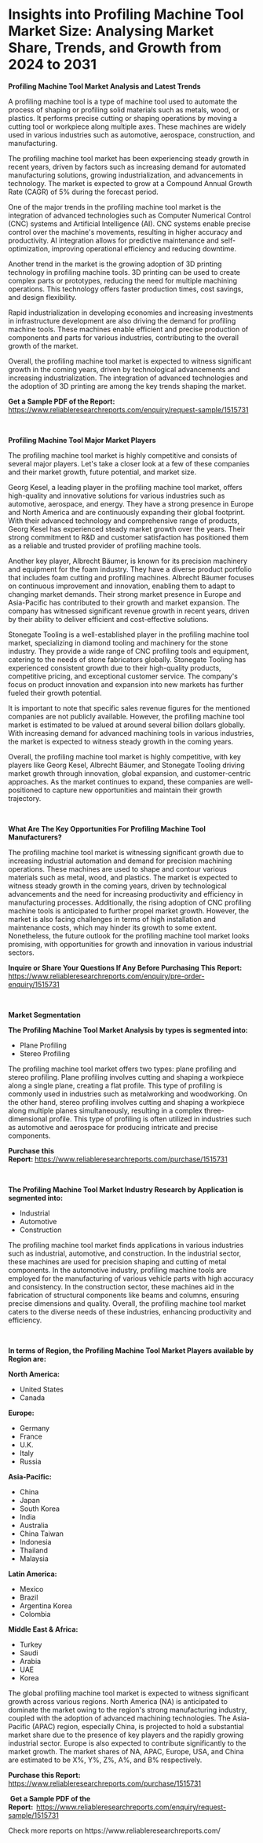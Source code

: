 <p><h1>Insights into Profiling Machine Tool Market Size: Analysing Market Share, Trends, and Growth from 2024 to 2031</h1></p><p><strong>Profiling Machine Tool Market Analysis and Latest Trends</strong></p>
<p><p>A profiling machine tool is a type of machine tool used to automate the process of shaping or profiling solid materials such as metals, wood, or plastics. It performs precise cutting or shaping operations by moving a cutting tool or workpiece along multiple axes. These machines are widely used in various industries such as automotive, aerospace, construction, and manufacturing.</p><p>The profiling machine tool market has been experiencing steady growth in recent years, driven by factors such as increasing demand for automated manufacturing solutions, growing industrialization, and advancements in technology. The market is expected to grow at a Compound Annual Growth Rate (CAGR) of 5% during the forecast period.</p><p>One of the major trends in the profiling machine tool market is the integration of advanced technologies such as Computer Numerical Control (CNC) systems and Artificial Intelligence (AI). CNC systems enable precise control over the machine's movements, resulting in higher accuracy and productivity. AI integration allows for predictive maintenance and self-optimization, improving operational efficiency and reducing downtime.</p><p>Another trend in the market is the growing adoption of 3D printing technology in profiling machine tools. 3D printing can be used to create complex parts or prototypes, reducing the need for multiple machining operations. This technology offers faster production times, cost savings, and design flexibility.</p><p>Rapid industrialization in developing economies and increasing investments in infrastructure development are also driving the demand for profiling machine tools. These machines enable efficient and precise production of components and parts for various industries, contributing to the overall growth of the market.</p><p>Overall, the profiling machine tool market is expected to witness significant growth in the coming years, driven by technological advancements and increasing industrialization. The integration of advanced technologies and the adoption of 3D printing are among the key trends shaping the market.</p></p>
<p><strong>Get a Sample PDF of the Report:&nbsp;</strong> <a href="https://www.reliableresearchreports.com/enquiry/request-sample/1515731">https://www.reliableresearchreports.com/enquiry/request-sample/1515731</a></p>
<p>&nbsp;</p>
<p><strong>Profiling Machine Tool Major Market Players</strong></p>
<p><p>The profiling machine tool market is highly competitive and consists of several major players. Let's take a closer look at a few of these companies and their market growth, future potential, and market size.</p><p>Georg Kesel, a leading player in the profiling machine tool market, offers high-quality and innovative solutions for various industries such as automotive, aerospace, and energy. They have a strong presence in Europe and North America and are continuously expanding their global footprint. With their advanced technology and comprehensive range of products, Georg Kesel has experienced steady market growth over the years. Their strong commitment to R&D and customer satisfaction has positioned them as a reliable and trusted provider of profiling machine tools.</p><p>Another key player, Albrecht Bäumer, is known for its precision machinery and equipment for the foam industry. They have a diverse product portfolio that includes foam cutting and profiling machines. Albrecht Bäumer focuses on continuous improvement and innovation, enabling them to adapt to changing market demands. Their strong market presence in Europe and Asia-Pacific has contributed to their growth and market expansion. The company has witnessed significant revenue growth in recent years, driven by their ability to deliver efficient and cost-effective solutions.</p><p>Stonegate Tooling is a well-established player in the profiling machine tool market, specializing in diamond tooling and machinery for the stone industry. They provide a wide range of CNC profiling tools and equipment, catering to the needs of stone fabricators globally. Stonegate Tooling has experienced consistent growth due to their high-quality products, competitive pricing, and exceptional customer service. The company's focus on product innovation and expansion into new markets has further fueled their growth potential.</p><p>It is important to note that specific sales revenue figures for the mentioned companies are not publicly available. However, the profiling machine tool market is estimated to be valued at around several billion dollars globally. With increasing demand for advanced machining tools in various industries, the market is expected to witness steady growth in the coming years.</p><p>Overall, the profiling machine tool market is highly competitive, with key players like Georg Kesel, Albrecht Bäumer, and Stonegate Tooling driving market growth through innovation, global expansion, and customer-centric approaches. As the market continues to expand, these companies are well-positioned to capture new opportunities and maintain their growth trajectory.</p></p>
<p>&nbsp;</p>
<p><strong>What Are The Key Opportunities For Profiling Machine Tool Manufacturers?</strong></p>
<p><p>The profiling machine tool market is witnessing significant growth due to increasing industrial automation and demand for precision machining operations. These machines are used to shape and contour various materials such as metal, wood, and plastics. The market is expected to witness steady growth in the coming years, driven by technological advancements and the need for increasing productivity and efficiency in manufacturing processes. Additionally, the rising adoption of CNC profiling machine tools is anticipated to further propel market growth. However, the market is also facing challenges in terms of high installation and maintenance costs, which may hinder its growth to some extent. Nonetheless, the future outlook for the profiling machine tool market looks promising, with opportunities for growth and innovation in various industrial sectors.</p></p>
<p><strong>Inquire or Share Your Questions If Any Before Purchasing This Report:</strong> <a href="https://www.reliableresearchreports.com/enquiry/pre-order-enquiry/1515731">https://www.reliableresearchreports.com/enquiry/pre-order-enquiry/1515731</a></p>
<p>&nbsp;</p>
<p><strong>Market Segmentation</strong></p>
<p><strong>The Profiling Machine Tool Market Analysis by types is segmented into:</strong></p>
<p><ul><li>Plane Profiling</li><li>Stereo Profiling</li></ul></p>
<p><p>The profiling machine tool market offers two types: plane profiling and stereo profiling. Plane profiling involves cutting and shaping a workpiece along a single plane, creating a flat profile. This type of profiling is commonly used in industries such as metalworking and woodworking. On the other hand, stereo profiling involves cutting and shaping a workpiece along multiple planes simultaneously, resulting in a complex three-dimensional profile. This type of profiling is often utilized in industries such as automotive and aerospace for producing intricate and precise components.</p></p>
<p><strong>Purchase this Report:&nbsp;</strong><a href="https://www.reliableresearchreports.com/purchase/1515731">https://www.reliableresearchreports.com/purchase/1515731</a></p>
<p>&nbsp;</p>
<p><strong>The Profiling Machine Tool Market Industry Research by Application is segmented into:</strong></p>
<p><ul><li>Industrial</li><li>Automotive</li><li>Construction</li></ul></p>
<p><p>The profiling machine tool market finds applications in various industries such as industrial, automotive, and construction. In the industrial sector, these machines are used for precision shaping and cutting of metal components. In the automotive industry, profiling machine tools are employed for the manufacturing of various vehicle parts with high accuracy and consistency. In the construction sector, these machines aid in the fabrication of structural components like beams and columns, ensuring precise dimensions and quality. Overall, the profiling machine tool market caters to the diverse needs of these industries, enhancing productivity and efficiency.</p></p>
<p>&nbsp;</p>
<p><strong>In terms of Region, the Profiling Machine Tool Market Players available by Region are:</strong></p>
<p>
    <p> <strong> North America: </strong>
        <ul>
            <li>United States</li>
            <li>Canada</li>
        </ul>
        </p> 
    <p> <strong> Europe: </strong>
        <ul>
            <li>Germany</li>
            <li>France</li>
            <li>U.K.</li>
            <li>Italy</li>
            <li>Russia</li>
        </ul>
        </p> 
    <p> <strong> Asia-Pacific: </strong>
        <ul>
            <li>China</li>
            <li>Japan</li>
            <li>South Korea</li>
            <li>India</li>
            <li>Australia</li>
            <li>China Taiwan</li>
            <li>Indonesia</li>
            <li>Thailand</li>
            <li>Malaysia</li>
        </ul>
        </p> 
    <p> <strong> Latin America: </strong>
        <ul>
            <li>Mexico</li>
            <li>Brazil</li>
            <li>Argentina Korea</li>
            <li>Colombia</li>
        </ul>
        </p> 
    <p> <strong> Middle East & Africa: </strong>
        <ul>
            <li>Turkey</li>
            <li>Saudi</li>
            <li>Arabia</li>
            <li>UAE</li>
            <li>Korea</li>
        </ul>
    </p>
    </p>
<p><p>The global profiling machine tool market is expected to witness significant growth across various regions. North America (NA) is anticipated to dominate the market owing to the region's strong manufacturing industry, coupled with the adoption of advanced machining technologies. The Asia-Pacific (APAC) region, especially China, is projected to hold a substantial market share due to the presence of key players and the rapidly growing industrial sector. Europe is also expected to contribute significantly to the market growth. The market shares of NA, APAC, Europe, USA, and China are estimated to be X%, Y%, Z%, A%, and B% respectively.</p></p>
<p><strong>Purchase this Report: </strong><a href="https://www.reliableresearchreports.com/purchase/1515731">https://www.reliableresearchreports.com/purchase/1515731</a></p>
<p>&nbsp;<strong>Get a Sample PDF of the Report:&nbsp;&nbsp;</strong><a href="https://www.reliableresearchreports.com/enquiry/request-sample/1515731">https://www.reliableresearchreports.com/enquiry/request-sample/1515731</a></p>
<p><strong></strong></p>
<p>Check more reports on https://www.reliableresearchreports.com/</p>